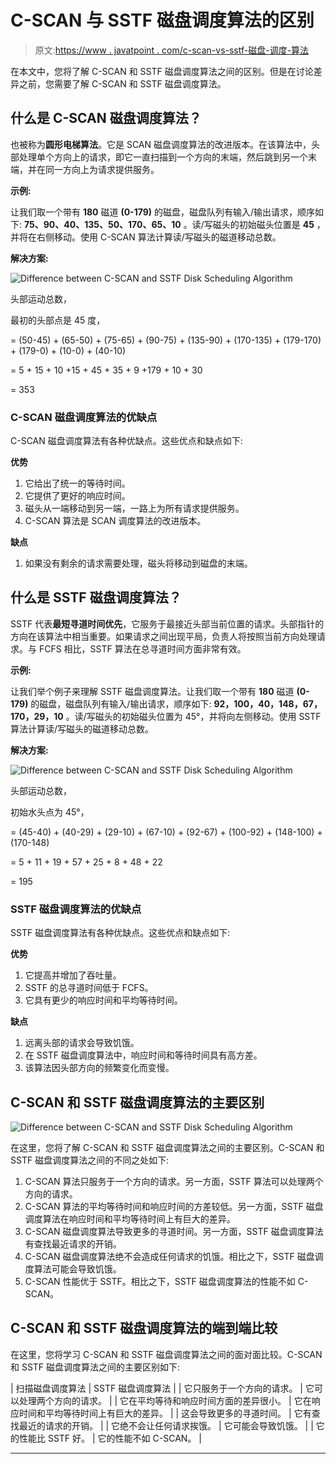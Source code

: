 # C-SCAN 与 SSTF 磁盘调度算法的区别

> 原文:[https://www . javatpoint . com/c-scan-vs-sstf-磁盘-调度-算法](https://www.javatpoint.com/c-scan-vs-sstf-disk-scheduling-algorithm)

在本文中，您将了解 C-SCAN 和 SSTF 磁盘调度算法之间的区别。但是在讨论差异之前，您需要了解 C-SCAN 和 SSTF 磁盘调度算法。

## 什么是 C-SCAN 磁盘调度算法？

也被称为**圆形电梯算法**。它是 SCAN 磁盘调度算法的改进版本。在该算法中，头部处理单个方向上的请求，即它一直扫描到一个方向的末端，然后跳到另一个末端，并在同一方向上为请求提供服务。

**示例:**

让我们取一个带有 **180** 磁道 **(0-179)** 的磁盘，磁盘队列有输入/输出请求，顺序如下: **75、90、40、135、50、170、65、10** 。读/写磁头的初始磁头位置是 **45** ，并将在右侧移动。使用 C-SCAN 算法计算读/写磁头的磁道移动总数。

**解决方案:**

![Difference between C-SCAN and SSTF Disk Scheduling Algorithm](../Images/787b3f05a31769e07676c5e8e09710b6.png)

头部运动总数，

最初的头部点是 45 度，

= (50-45) + (65-50) + (75-65) + (90-75) + (135-90) + (170-135) + (179-170) + (179-0) + (10-0) + (40-10)

= 5 + 15 + 10 +15 + 45 + 35 + 9 +179 + 10 + 30

= 353

### C-SCAN 磁盘调度算法的优缺点

C-SCAN 磁盘调度算法有各种优缺点。这些优点和缺点如下:

**优势**

1.  它给出了统一的等待时间。
2.  它提供了更好的响应时间。
3.  磁头从一端移动到另一端，一路上为所有请求提供服务。
4.  C-SCAN 算法是 SCAN 调度算法的改进版本。

**缺点**

1.  如果没有剩余的请求需要处理，磁头将移动到磁盘的末端。

## 什么是 SSTF 磁盘调度算法？

SSTF 代表**最短寻道时间优先**，它服务于最接近头部当前位置的请求。头部指针的方向在该算法中相当重要。如果请求之间出现平局，负责人将按照当前方向处理请求。与 FCFS 相比，SSTF 算法在总寻道时间方面非常有效。

**示例:**

让我们举个例子来理解 SSTF 磁盘调度算法。让我们取一个带有 **180** 磁道 **(0-179)** 的磁盘，磁盘队列有输入/输出请求，顺序如下: **92，100，40，148，67，170，29，10** 。读/写磁头的初始磁头位置为 45°，并将向左侧移动。使用 SSTF 算法计算读/写磁头的磁道移动总数。

**解决方案:**

![Difference between C-SCAN and SSTF Disk Scheduling Algorithm](../Images/054e18054b1ff2e305d923680b2d8c1c.png)

头部运动总数，

初始水头点为 45°，

= (45-40) + (40-29) + (29-10) + (67-10) + (92-67) + (100-92) + (148-100) + (170-148)

= 5 + 11 + 19 + 57 + 25 + 8 + 48 + 22

= 195

### SSTF 磁盘调度算法的优缺点

SSTF 磁盘调度算法有各种优缺点。这些优点和缺点如下:

**优势**

1.  它提高并增加了吞吐量。
2.  SSTF 的总寻道时间低于 FCFS。
3.  它具有更少的响应时间和平均等待时间。

**缺点**

1.  远离头部的请求会导致饥饿。
2.  在 SSTF 磁盘调度算法中，响应时间和等待时间具有高方差。
3.  该算法因头部方向的频繁变化而变慢。

## C-SCAN 和 SSTF 磁盘调度算法的主要区别

![Difference between C-SCAN and SSTF Disk Scheduling Algorithm](../Images/054e18054b1ff2e305d923680b2d8c1c.png)

在这里，您将了解 C-SCAN 和 SSTF 磁盘调度算法之间的主要区别。C-SCAN 和 SSTF 磁盘调度算法之间的不同之处如下:

1.  C-SCAN 算法只服务于一个方向的请求。另一方面，SSTF 算法可以处理两个方向的请求。
2.  C-SCAN 算法的平均等待时间和响应时间的方差较低。另一方面，SSTF 磁盘调度算法在响应时间和平均等待时间上有巨大的差异。
3.  C-SCAN 磁盘调度算法导致更多的寻道时间。另一方面，SSTF 磁盘调度算法有查找最近请求的开销。
4.  C-SCAN 磁盘调度算法绝不会造成任何请求的饥饿。相比之下，SSTF 磁盘调度算法可能会导致饥饿。
5.  C-SCAN 性能优于 SSTF。相比之下，SSTF 磁盘调度算法的性能不如 C-SCAN。

## C-SCAN 和 SSTF 磁盘调度算法的端到端比较

在这里，您将学习 C-SCAN 和 SSTF 磁盘调度算法之间的面对面比较。C-SCAN 和 SSTF 磁盘调度算法之间的主要区别如下:

| 扫描磁盘调度算法 | SSTF 磁盘调度算法 |
| 它只服务于一个方向的请求。 | 它可以处理两个方向的请求。 |
| 它在平均等待和响应时间方面的差异很小。 | 它在响应时间和平均等待时间上有巨大的差异。 |
| 这会导致更多的寻道时间。 | 它有查找最近的请求的开销。 |
| 它绝不会让任何请求挨饿。 | 它可能会导致饥饿。 |
| 它的性能比 SSTF 好。 | 它的性能不如 C-SCAN。 |

* * *